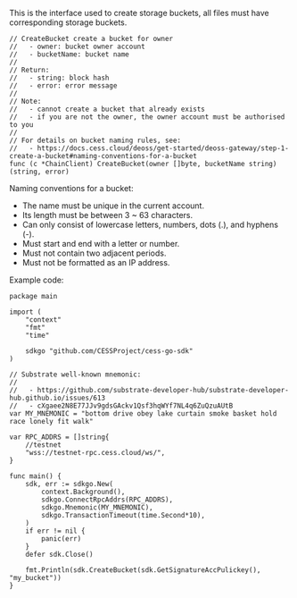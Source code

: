 This is the interface used to create storage buckets, all files must have corresponding storage buckets.

```golang
// CreateBucket create a bucket for owner
//   - owner: bucket owner account
//   - bucketName: bucket name
//
// Return:
//   - string: block hash
//   - error: error message
//
// Note:
//   - cannot create a bucket that already exists
//   - if you are not the owner, the owner account must be authorised to you
//
// For details on bucket naming rules, see:
//   - https://docs.cess.cloud/deoss/get-started/deoss-gateway/step-1-create-a-bucket#naming-conventions-for-a-bucket
func (c *ChainClient) CreateBucket(owner []byte, bucketName string) (string, error)
```

Naming conventions for a bucket:
- The name must be unique in the current account.
- Its length must be between 3 ~ 63 characters.
- Can only consist of lowercase letters, numbers, dots (.), and hyphens (-).
- Must start and end with a letter or number.
- Must not contain two adjacent periods.
- Must not be formatted as an IP address.

Example code:
```golang
package main

import (
    "context"
    "fmt"
    "time"

    sdkgo "github.com/CESSProject/cess-go-sdk"
)

// Substrate well-known mnemonic:
//
//   - https://github.com/substrate-developer-hub/substrate-developer-hub.github.io/issues/613
//   - cXgaee2N8E77JJv9gdsGAckv1Qsf3hqWYf7NL4q6ZuQzuAUtB
var MY_MNEMONIC = "bottom drive obey lake curtain smoke basket hold race lonely fit walk"

var RPC_ADDRS = []string{
    //testnet
    "wss://testnet-rpc.cess.cloud/ws/",
}

func main() {
    sdk, err := sdkgo.New(
        context.Background(),
        sdkgo.ConnectRpcAddrs(RPC_ADDRS),
        sdkgo.Mnemonic(MY_MNEMONIC),
        sdkgo.TransactionTimeout(time.Second*10),
    )
    if err != nil {
        panic(err)
    }
    defer sdk.Close()

    fmt.Println(sdk.CreateBucket(sdk.GetSignatureAccPulickey(), "my_bucket"))
}
```